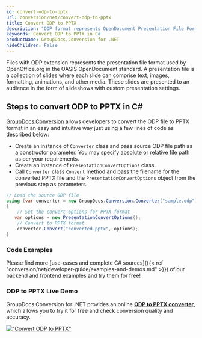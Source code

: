```yaml
---
id: convert-odp-to-pptx
url: conversion/net/convert-odp-to-pptx
title: Convert ODP to PPTX
description: "ODP format represents OpenDocument Presentation File Format with .odp extension. Learn how to convert ODP to PPTX file programmatically in C# language using GroupDocs.Conversion for .NET library."
keywords: Convert ODP to PPTX in C#
productName: GroupDocs.Conversion for .NET
hideChildren: False
---
```


Files with ODP extension represents the presentation file format used by OpenOffice.org in the OASIS OpenDocument standard. A presentation file is a collection of slides where each slide can comprise text, images, formatting, animations, and other media. These slides are presented to an audience in the form of slideshows with custom presentation settings.

## Steps to convert ODP to PPTX in C#

[GroupDocs.Conversion](https://products.groupdocs.com/conversion/net) allows developers to convert the ODP file to PPTX format in an easy and intuitive way just using a few lines of code as described below:

* Create an instance of `Converter` class and pass source ODP file path as a constructor parameter. You may specify absolute or relative file path as per your requirements. 
* Create an instance of `PresentationConvertOptions` class.
* Call `Converter` class `Convert` method and pass the filename for the converted PPTX file and the `PresentationConvertOptions` object from the previous step as parameters.

```csharp
// Load the source ODP file
using (var converter = new GroupDocs.Conversion.Converter("sample.odp"))
{
    // Set the convert options for PPTX format
   var options = new PresentationConvertOptions();
    // Convert to PPTX format
    converter.Convert("converted.pptx", options);
}
```

### Code Examples

Please find more [use-cases and complete C# sources]({{< ref "conversion/net/developer-guide/examples-and-demos.md" >}}) of our backend and frontend examples and try them for free!

### ODP to PPTX Live Demo

GroupDocs.Conversion for .NET provides an online [**ODP to PPTX converter**](https://products.groupdocs.app/conversion/odp-to-pptx), which allows you to try it for free and check conversion quality and accuracy.

[!["Convert ODP to PPTX"](conversion/net/images/convert-to-pptx/convert-odp-to-pptx.png)](https://products.groupdocs.app/conversion/odp-to-pptx)